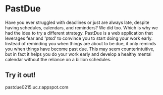 # PastDue
Have you ever struggled with deadlines or just are always late, despite having schedules, calendars, and reminders? We did too. Which is why we had the idea to try a different strategy. PastDue is a web application that leverages fear and 'ptsd' to convince you to start doing your work early. Instead of reminding you when things are about to be due, it only reminds you when things have become past due. This may seem counterintuitive, but in fact it helps you do your work early and develop a healthy mental calendar without the reliance on a billion schedules.

## Try it out!

pastdue0215.uc.r.appspot.com
